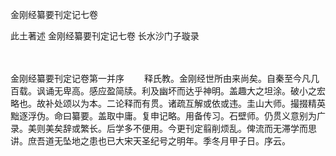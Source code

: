 <!-- { "loadSidebar": true } -->
金刚经纂要刊定记七卷


此土著述
金刚经纂要刊定记七卷
长水沙门子璇录


　　

金刚经纂要刊定记卷第一并序
　　释氏教。金刚经世所由来尚矣。自秦至今凡几百载。讽诵无卑高。感应盈简牍。利及幽坏而达乎神明。盖趣大之坦涂。破小之宏略也。故补处颂以为本。二论释而有贯。诸疏互解或依或违。圭山大师。撮掇精英黜逐浮伪。命曰纂要。盖取中庸。复申记略。用备传习。石壁师。仍贯义意别为广录。美则美矣辞或繁长。后学多不便用。今更刊定翦削烦乱。俾流而无滞学而思讲。庶吾道无坠地之患也已大宋天圣纪号之明年。季冬月甲子日。序云。
